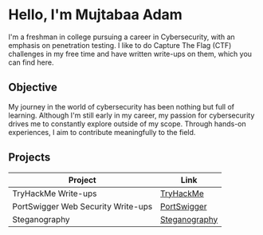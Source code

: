 # Hello, I'm Mujtabaa Adam
I'm a freshman in college pursuing a career in Cybersecurity, with an emphasis on penetration testing. I like to do Capture The Flag (CTF) challenges in my free time and have written write-ups on them, which you can find here. 

## Objective
My journey in the world of cybersecurity has been nothing but full of learning. Although I'm still early in my career, my passion for cybersecurity drives me to constantly explore outside of my scope. Through hands-on experiences, I aim to contribute meaningfully to the field. 

## Projects
| Project                                         | Link         |
|-----------------------------------------------|----------------------------|
| TryHackMe Write-ups          | <a href="https://github.com/mushy2005/TryHackMe-Writeups">TryHackMe</a>|
| PortSwigger Web Security Write-ups | <a href="https://github.com/mushy2005/PortSwigger_WebSecurityLabs">PortSwigger</a>
| Steganography | <a href="https://github.com/mushy2005/steganography">Steganography</a>


